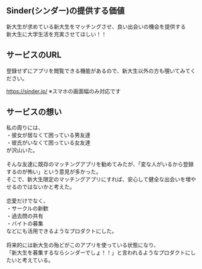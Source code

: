 ## Sinder(シンダー)の提供する価値
新大生が求めている新大生をマッチングさせ、良い出会いの機会を提供する<br>
新大生に大学生活を充実させてほしい！！

## サービスのURL
登録せずにアプリを閲覧できる機能があるので、新大生以外の方も覗いてみてください。

https://sinder.jp/
※スマホの画面幅のみ対応です

## サービスの想い
私の周りには、<br>
・彼女が居なくて困っている男友達<br>
・彼氏がいなくて困っている女友達<br>
が沢山いた。<br>
<br>
そんな友達に既存のマッチングアプリを勧めてみたが、「変な人がいるから登録するのが怖い」という意見が多かった。<br>
そこで、新大生限定のマッチングアプリにすれば、安心して健全な出会いを増やせるのではないかと考えた。<br>
<br>
恋愛だけでなく、<br>
・サークルの新歓<br>
・過去問の共有<br>
・バイトの募集<br>
などにも活用できるようなプロダクトにした。<br>
<br>
将来的には新大生の殆どがこのアプリを使っている状態になり、<br>
「新大生を募集するならシンダーでしょ！！」と言われるようなプロダクトにしたいと考えている。
